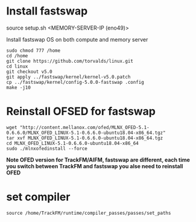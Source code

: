 # Install fastswap

source setup.sh <USERNAME> <MEMORY-SERVER-IP (eno49)>


Install fastswap OS on both compute and memory server

```
sudo chmod 777 /home
cd /home
git clone https://github.com/torvalds/linux.git
cd linux
git checkout v5.0
git apply ../fastswap/kernel/kernel-v5.0.patch
cp ../fastswap/kernel/config-5.0.0-fastswap .config
make -j10
```

# Reinstall OFSED for fastswap

```
wget "http://content.mellanox.com/ofed/MLNX_OFED-5.1-0.6.6.0/MLNX_OFED_LINUX-5.1-0.6.6.0-ubuntu18.04-x86_64.tgz"
tar xvf MLNX_OFED_LINUX-5.1-0.6.6.0-ubuntu18.04-x86_64.tgz
cd MLNX_OFED_LINUX-5.1-0.6.6.0-ubuntu18.04-x86_64
sudo ./mlnxofedinstall --force
```

**Note OFED version for TrackFM/AIFM, fastswap are different, each time you switch between TrackFM and fastswap you alse need to reinstall OFED**


# set compiler
```
source /home/TrackFM/runtime/compiler_passes/passes/set_paths
```
